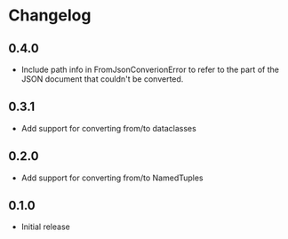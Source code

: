 Changelog
=========

## 0.4.0

- Include path info in FromJsonConverionError to refer to the part of the JSON document 
  that couldn't be converted.

## 0.3.1

- Add support for converting from/to dataclasses

## 0.2.0

- Add support for converting from/to NamedTuples

## 0.1.0

- Initial release